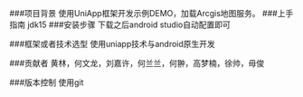 ###项目背景
    使用UniApp框架开发示例DEMO，加载Arcgis地图服务。
###上手指南
jdk15
###安装步骤
下载之后android studio自动配置即可

###框架或者技术选型
使用uniapp技术与android原生开发


###贡献者
黄林，何文龙，刘嘉许，何兰兰，何翀，高梦楠，徐帅，毋俊

###版本控制
使用git

